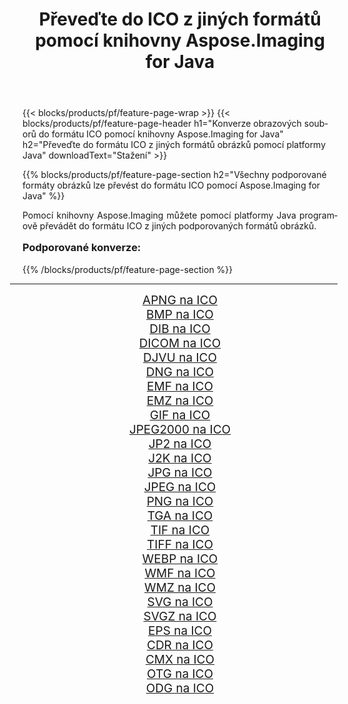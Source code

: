 ﻿---
title: Převeďte do ICO z jiných formátů pomocí knihovny Aspose.Imaging for Java 
weight: 3920
url: /cs/java/conversion/to/ico/ 
lang: cs
langdirlevel: 2
locales: zh-hans,ja,it,ru,de,es,fr,nl,id,lt,pl,pt,vi,tr,ko,zh-hant,ar,hi,th,sv,cs,uk,he
description: Pomocí Aspose.Imaging můžete převést do ICO z jiných formátů pomocí Java
---

{{< blocks/products/pf/feature-page-wrap >}}
{{< blocks/products/pf/feature-page-header h1="Konverze obrazových souborů do formátu ICO pomocí knihovny Aspose.Imaging for Java" h2="Převeďte do formátu ICO z jiných formátů obrázků pomocí platformy Java" downloadText="Stažení" >}}


{{% blocks/products/pf/feature-page-section  h2="Všechny podporované formáty obrázků lze převést do formátu ICO pomocí Aspose.Imaging for Java" %}}
<p align=justify>Pomocí knihovny Aspose.Imaging můžete pomocí platformy Java programově převádět do formátu ICO z jiných podporovaných formátů obrázků.</p>
<h3 style="margin-top:16px;">
Podporované konverze:
</h3>
{{% /blocks/products/pf/feature-page-section %}}
<div class="container-fluid productfamilypage bg-gray">
    <div class="convertypes bg-gray agp-content section">
        <div class="container">
		<hr style="margin-left:-20px;"/>
		<div class="row other-converters" style="gap: 10px;font-size: 19px;text-align:center;">
		    <div class='col-md-3 other-converter remove-lp remove-rp'><a href="/imaging/cs/java/conversion/apng-to-ico/" style="padding:15px;">APNG na ICO</a></div>
<div class='col-md-3 other-converter remove-lp remove-rp'><a href="/imaging/cs/java/conversion/bmp-to-ico/" style="padding:15px;">BMP na ICO</a></div>
<div class='col-md-3 other-converter remove-lp remove-rp'><a href="/imaging/cs/java/conversion/dib-to-ico/" style="padding:15px;">DIB na ICO</a></div>
<div class='col-md-3 other-converter remove-lp remove-rp'><a href="/imaging/cs/java/conversion/dicom-to-ico/" style="padding:15px;">DICOM na ICO</a></div>
<div class='col-md-3 other-converter remove-lp remove-rp'><a href="/imaging/cs/java/conversion/djvu-to-ico/" style="padding:15px;">DJVU na ICO</a></div>
<div class='col-md-3 other-converter remove-lp remove-rp'><a href="/imaging/cs/java/conversion/dng-to-ico/" style="padding:15px;">DNG na ICO</a></div>
<div class='col-md-3 other-converter remove-lp remove-rp'><a href="/imaging/cs/java/conversion/emf-to-ico/" style="padding:15px;">EMF na ICO</a></div>
<div class='col-md-3 other-converter remove-lp remove-rp'><a href="/imaging/cs/java/conversion/emz-to-ico/" style="padding:15px;">EMZ na ICO</a></div>
<div class='col-md-3 other-converter remove-lp remove-rp'><a href="/imaging/cs/java/conversion/gif-to-ico/" style="padding:15px;">GIF na ICO</a></div>
<div class='col-md-3 other-converter remove-lp remove-rp'><a href="/imaging/cs/java/conversion/jpeg2000-to-ico/" style="padding:15px;">JPEG2000 na ICO</a></div>
<div class='col-md-3 other-converter remove-lp remove-rp'><a href="/imaging/cs/java/conversion/jp2-to-ico/" style="padding:15px;">JP2 na ICO</a></div>
<div class='col-md-3 other-converter remove-lp remove-rp'><a href="/imaging/cs/java/conversion/j2k-to-ico/" style="padding:15px;">J2K na ICO</a></div>
<div class='col-md-3 other-converter remove-lp remove-rp'><a href="/imaging/cs/java/conversion/jpg-to-ico/" style="padding:15px;">JPG na ICO</a></div>
<div class='col-md-3 other-converter remove-lp remove-rp'><a href="/imaging/cs/java/conversion/jpeg-to-ico/" style="padding:15px;">JPEG na ICO</a></div>
<div class='col-md-3 other-converter remove-lp remove-rp'><a href="/imaging/cs/java/conversion/png-to-ico/" style="padding:15px;">PNG na ICO</a></div>
<div class='col-md-3 other-converter remove-lp remove-rp'><a href="/imaging/cs/java/conversion/tga-to-ico/" style="padding:15px;">TGA na ICO</a></div>
<div class='col-md-3 other-converter remove-lp remove-rp'><a href="/imaging/cs/java/conversion/tif-to-ico/" style="padding:15px;">TIF na ICO</a></div>
<div class='col-md-3 other-converter remove-lp remove-rp'><a href="/imaging/cs/java/conversion/tiff-to-ico/" style="padding:15px;">TIFF na ICO</a></div>
<div class='col-md-3 other-converter remove-lp remove-rp'><a href="/imaging/cs/java/conversion/webp-to-ico/" style="padding:15px;">WEBP na ICO</a></div>
<div class='col-md-3 other-converter remove-lp remove-rp'><a href="/imaging/cs/java/conversion/wmf-to-ico/" style="padding:15px;">WMF na ICO</a></div>
<div class='col-md-3 other-converter remove-lp remove-rp'><a href="/imaging/cs/java/conversion/wmz-to-ico/" style="padding:15px;">WMZ na ICO</a></div>
<div class='col-md-3 other-converter remove-lp remove-rp'><a href="/imaging/cs/java/conversion/svg-to-ico/" style="padding:15px;">SVG na ICO</a></div>
<div class='col-md-3 other-converter remove-lp remove-rp'><a href="/imaging/cs/java/conversion/svgz-to-ico/" style="padding:15px;">SVGZ na ICO</a></div>
<div class='col-md-3 other-converter remove-lp remove-rp'><a href="/imaging/cs/java/conversion/eps-to-ico/" style="padding:15px;">EPS na ICO</a></div>
<div class='col-md-3 other-converter remove-lp remove-rp'><a href="/imaging/cs/java/conversion/cdr-to-ico/" style="padding:15px;">CDR na ICO</a></div>
<div class='col-md-3 other-converter remove-lp remove-rp'><a href="/imaging/cs/java/conversion/cmx-to-ico/" style="padding:15px;">CMX na ICO</a></div>
<div class='col-md-3 other-converter remove-lp remove-rp'><a href="/imaging/cs/java/conversion/otg-to-ico/" style="padding:15px;">OTG na ICO</a></div>
<div class='col-md-3 other-converter remove-lp remove-rp'><a href="/imaging/cs/java/conversion/odg-to-ico/" style="padding:15px;">ODG na ICO</a></div>
                </div>
        </div>
    </div>
</div>
<br/>

